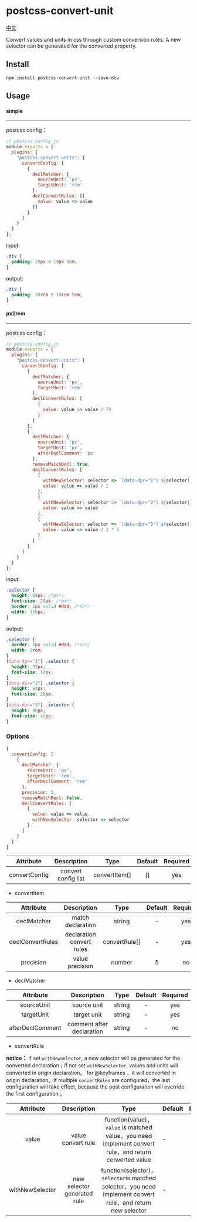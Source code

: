 # postcss-convert-unit

[中文](https://github.com/hoivee/postcss-convert-unit/blob/master/README.zh.md)

Convert values and units in css through custom conversion rules. A new selector can be generated for the converted property.

## Install

```npm
npm install postcss-convert-unit --save-dev
```

## Usage

#### simple

---

postcss config：

```javascript
// postcss.config.js
module.exports = {
  plugins: {
    "postcss-convert-units": {
      convertConfig: [
        {
          declMatcher: {
            sourceUnit: 'px',
            targetUnit: 'rem'
          },
          declConvertRules: [{
            value: value => value
          }]
        }
      ]
    }
  }
};
```

input:

```css
.div {
  padding: 20px 0 10px 5em;
}
```

output:

```css
.div {
  padding: 20rem 0 10rem 5em;
}
```

#### px2rem

---
postcss config：

```javascript
// postcss.config.js
module.exports = {
  plugins: {
    "postcss-convert-units": {
      convertConfig: [
        {
          declMatcher: {
            sourceUnit: 'px',
            targetUnit: 'rem'
          },
          declConvertRules: [
            {
              value: value => value / 75
            }
          ]
        },
        {
          declMatcher: {
            sourceUnit: 'px',
            targetUnit: 'px',
            afterDeclComment: 'px'
          },
          removeMatchDecl: true,
          declConvertRules: [
            {
              withNewSelector: selector => `[data-dpr="1"] ${selector}`,
              value: value => value / 2
            },
            {
              withNewSelector: selector => `[data-dpr="2"] ${selector}`,
              value: value => value
            },
            {
              withNewSelector: selector => `[data-dpr="3"] ${selector}`,
              value: value => value / 2 * 3
            }
          ]
        }
      ]
    }
  }
};
```

input:

```css
.selector {
  height: 64px; /*px*/
  font-size: 28px; /*px*/
  border: 1px solid #ddd; /*no*/
  width: 150px;
}

```

output:

```css
.selector {
  border: 1px solid #ddd; /*no*/
  width: 2rem;
}
[data-dpr="1"] .selector {
  height: 32px;
  font-size: 14px;
}
[data-dpr="2"] .selector {
  height: 64px;
  font-size: 28px;
}
[data-dpr="3"] .selector {
  height: 96px;
  font-size: 42px;
}

```

### Options
```javascript
{
  convertConfig: [
    {
      declMatcher: {
        sourceUnit: 'px',
        targetUnit: 'rem',
        afterDeclComment: 'rem'
      },
      precision: 5,
      removeMatchDecl: false,
      declConvertRules: [
        {
          value: value => value,
          withNewSelector: selector => selector
        }
      ]
    }
  ]
}
```

| Attribute | Description | Type | Default | Required |
| :---:| :---: | :---: | :---: | :---: |
| convertConfig | convert config list | convertItem[] | [] | yes|
- convertItem

| Attribute | Description | Type | Default | Required |
| :---:| :---: | :---: | :---: | :---: |
| declMatcher | match declaration | string | - | yes |
| declConvertRules | declaration convert rules | convertRule[] | - | yes |
| precision | value precision | number | 5 | no |

- declMatcher

| Attribute | Description | Type | Default | Required |
| :---:| :---: | :---: | :---: | :---: |
| sourceUnit | source unit | string | - | yes |
| targetUnit | target unit | string | - | yes |
| afterDeclComment | comment after declaration | string | - | no |

- convertRule

**notice：** If set ```withNewSelector```, a new selector will be generated for the converted declaration；if not set ```withNewSelector```, values and units will converted in origin declaration。 for @keyframes ，it will converted in origin declaration。If multiple ```convertRules``` are configured，the last configuration will take effect, because the post configuration will override the first configuration.。

| Attribute | Description | Type | Default | Required |
| :---:| :---: | :---: | :--- | :---: |
| value | value convert rule | function(value)，```value``` is matched value，you need implement convert rule，and return converted value| - | yes |
| withNewSelector | new selector generated rule  | function(selector)， ```selector```is matched selector，you need implement convert rule，and return new selector| - | no |
